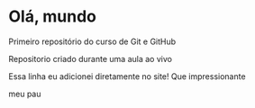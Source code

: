 # Olá, mundo
 Primeiro repositório do curso de Git e GitHub
 
 Repositorio criado durante uma aula ao vivo

 Essa linha eu adicionei diretamente no site! Que impressionante

 meu pau
